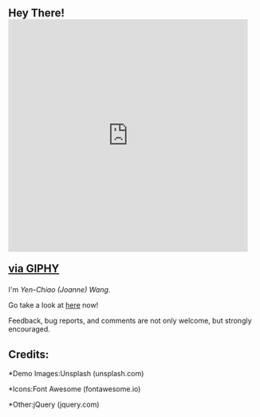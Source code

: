 ## Hey There!  <iframe src="https://giphy.com/embed/hvRJCLFzcasrR4ia7z" width="480" height="466" frameBorder="0" class="giphy-embed" allowFullScreen></iframe><p><a href="https://giphy.com/gifs/transparent-hvRJCLFzcasrR4ia7z">via GIPHY</a></p>

I'm *Yen-Chiao (Joanne) Wang*. 

Go take a look at [here](https://joannechiao18.github.io/) now! 

Feedback, bug reports, and comments are not only welcome, but strongly encouraged. 

## Credits:

*Demo Images:Unsplash (unsplash.com)

*Icons:Font Awesome (fontawesome.io)

*Other:jQuery (jquery.com)
